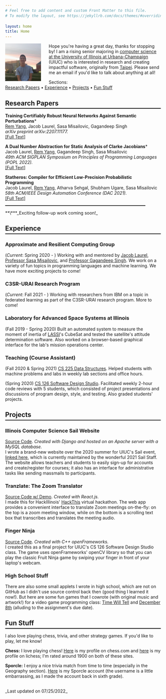 ```yaml
---
# Feel free to add content and custom Front Matter to this file.
# To modify the layout, see https://jekyllrb.com/docs/themes/#overriding-theme-defaults

layout: home
title: Home
---
```

<img src="/assets/profile_pic.jpg" alt="Profile Picture" style="float: left; margin-right: 5%" width="23%" />

Hope you're having a great day, thanks for stopping by! I am a rising senior majoring in [computer science at the University of Illinois at Urbana-Champaign](https://cs.illinois.edu/) (UIUC) who is interested in research and creating impactful software, originally from [Taipei](https://goo.gl/maps/fLFFyzRABR2QwTAE7). Please send me an email if you'd like to talk about anything at all!

Sections:  
<a href="#research-papers">Research Papers</a> • <a href="#experience">Experience</a> • <a href="#projects">Projects</a> • <a href="#fun-stuff">Fun Stuff</a>

## Research Papers ##
<hr style="margin-top: -1em; margin-bottom: 1em; height: 2px; background-color:black; border:none" />

**Training Certifiably Robust Neural Networks Against Semantic Perturbations***  
<u>Rem Yang</u>, Jacob Laurel, Sasa Misailovic, Gagandeep Singh  
_arXiv preprint arXiv:2207.11177._  
[[Full Text]](https://arxiv.org/abs/2207.11177)

**A Dual Number Abstraction for Static Analysis of Clarke Jacobians***  
Jacob Laurel, <u>Rem Yang</u>, Gagandeep Singh, Sasa Misailovic  
_49th ACM SIGPLAN Symposium on Principles of Programming Languages (POPL 2022)._  
[[Full Text]](/assets/POPL2022_Final.pdf)

**Statheros: Compiler for Efficient Low-Precision Probabilistic Programming**  
Jacob Laurel, <u>Rem Yang</u>, Atharva Sehgal, Shubham Ugare, Sasa Misailovic  
_58th ACM/IEEE Design Automation Conference (DAC 2021)._  
[[Full Text]](/assets/DAC2021_Final.pdf)

<hr style="width:90%; border:none; border-top: dashed 1px" />
**\***_Exciting follow-up work coming soon!_

## Experience ##
<hr style="margin-top: -1em; margin-bottom: 1em; height: 2px; background-color:black; border:none" />

### **Approximate and Resilient Computing Group** ###
(*Current*: Spring 2020 - ) Working with and mentored by [Jacob Laurel](https://jsl1994.github.io/), [Professor Sasa Misailovic](https://misailo.cs.illinois.edu/), and [Professor Gagandeep Singh](https://ggndpsngh.github.io/). We work on a variety of fun topics in programming languages and machine learning. We have more exciting projects to come!

### **C3SR-URAI Research Program** ###
(*Current*: Fall 2021 - ) Working with researchers from IBM on a topic in federated learning as part of the C3SR-URAI research program. More to come!

### **Laboratory for Advanced Space Systems at Illinois** ###
(Fall 2019 - Spring 2020) Built an automated system to measure the moment of inertia of [LASSI](https://lassiaero.web.illinois.edu/)'s CubeSat and tested the satellite's attitude determination software. Also worked on a browser-based graphical interface for the lab's mission operations center.

### **Teaching (Course Assistant)** ###
(Fall 2020 & Spring 2021) [CS 225 Data Structures](https://courses.engr.illinois.edu/cs225/sp2021/).
Helped students with machine problems and labs in weekly lab sections and office hours.  

(Spring 2020) [CS 126 Software Design Studio](https://courses.grainger.illinois.edu/cs126/sp2020/staff/).
Facilitated weekly 2-hour code reviews with 5 students, which consisted of project presentations and discussions of program design, style, and testing. Also graded students' projects.

## Projects ##
<hr style="margin-top: -1em; margin-bottom: 1em; height: 2px; background-color:black; border:none" />

### **Illinois Computer Science Sail Website** ###
[Source Code](https://github.com/SAIL-UIUC/sail-website). _Created with Django and hosted on an Apache server with a MySQL database._  
I wrote a brand-new website over the 2020 summer for UIUC's Sail event, [linked here](https://sail.cs.illinois.edu/), which is currently maintained by the wonderful 2021 Sail Staff. The website allows teachers and students to easily sign-up for accounts and create/register for courses; it also has an interface for administrative tasks like sending massmails to participants.

### **Tranzlate: The Zoom Translator** ###
[Source Code w/ Demo](https://github.com/remyang55/tranzlate). _Created with React.js._  
I made this for HackIllinois' [HackThis](https://hackthis.hackillinois.org/) virtual hackathon. The web app provides a convenient interface to translate Zoom meetings on-the-fly: on the top is a zoom meeting window, while on the bottom is a scrolling text box that transcribes and translates the meeting audio.

### **Finger Ninja** ###
[Source Code](https://github.com/remyang55/finger-ninja). _Created with C++ openFrameworks._  
I created this as a final project for UIUC's CS 126 Software Design Studio class. The game uses openFrameworks' openCV library so that you can play the classic Fruit Ninja game by swiping your finger in front of your laptop's webcam.

### **High School Stuff** ###
There are also some small applets I wrote in high school, which are not on GitHub as I didn't use source control back then (good thing I learned it now!). But here are some fun games that I cowrote (with original music and artwork!) for a video game programming class: [Time Will Tell](https://gamejolt.com/games/TimeWillTell/357199) and [December 8th](https://gamejolt.com/games/December8/350027) (alluding to the assignment's due date).

## Fun Stuff ##  
<hr style="margin-top: -1em; margin-bottom: 1em; height: 2px; background-color:black; border:none" />

I also love playing chess, trivia, and other strategy games. If you'd like to play, let me know!

**Chess:** I love playing chess! [Here](https://www.chess.com/member/pajamafairy) is my profile on chess.com and [here](https://lichess.org/@/pajamafairy) is my profile on lichess; I'm rated around 1900 on both of these sites.

**Sporcle:** I enjoy a nice trivia match from time to time (especially in the Geography section). [Here](https://www.sporcle.com/user/remythecooldude/) is my Sporcle account (the username is a little embarrassing, as I made the account back in sixth grade).

<br>
_Last updated on 07/25/2022_
